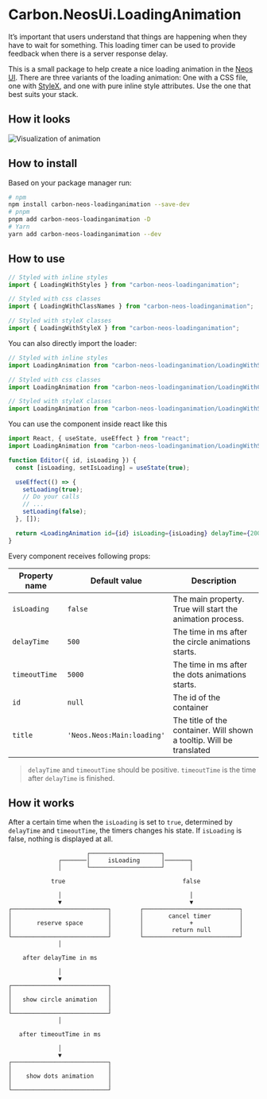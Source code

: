 # Carbon.NeosUi.LoadingAnimation

It’s important that users understand that things are happening when they have to wait for something. This loading timer
can be used to provide feedback when there is a server response delay.

This is a small package to help create a nice loading animation in the [Neos UI](http://github.com/neos/neos-ui).
There are three variants of the loading animation: One with a CSS file, one with [StyleX](https://stylexjs.com),
and one with pure inline style attributes. Use the one that best suits your stack.

## How it looks

![Visualization of animation](https://github.com/user-attachments/assets/afecd1bf-d1de-4cb7-a1c7-813bd1ea2a5b)

## How to install

Based on your package manager run:

```bash
# npm
npm install carbon-neos-loadinganimation --save-dev
# pnpm
pnpm add carbon-neos-loadinganimation -D
# Yarn
yarn add carbon-neos-loadinganimation --dev
```

## How to use

```js
// Styled with inline styles
import { LoadingWithStyles } from "carbon-neos-loadinganimation";

// Styled with css classes
import { LoadingWithClassNames } from "carbon-neos-loadinganimation";

// Styled with styleX classes
import { LoadingWithStyleX } from "carbon-neos-loadinganimation";
```

You can also directly import the loader:

```js
// Styled with inline styles
import LoadingAnimation from "carbon-neos-loadinganimation/LoadingWithStyles";

// Styled with css classes
import LoadingAnimation from "carbon-neos-loadinganimation/LoadingWithClassNames";

// Styled with styleX classes
import LoadingAnimation from "carbon-neos-loadinganimation/LoadingWithStyleX";
```

You can use the component inside react like this

```jsx
import React, { useState, useEffect } from "react";
import LoadingAnimation from "carbon-neos-loadinganimation/LoadingWithStyles";

function Editor({ id, isLoading }) {
  const [isLoading, setIsLoading] = useState(true);

  useEffect(() => {
    setLoading(true);
    // Do your calls
    // ...
    setLoading(false);
  }, []);

  return <LoadingAnimation id={id} isLoading={isLoading} delayTime={2000} timeoutTime={7000} heightMultiplier={2} />;
}
```

Every component receives following props:

| Property name | Default value              | Description                                                          |
| ------------- | -------------------------- | -------------------------------------------------------------------- |
| `isLoading`   | `false`                    | The main property. True will start the animation process.            |
| `delayTime`   | `500`                      | The time in ms after the circle animations starts.                   |
| `timeoutTime` | `5000`                     | The time in ms after the dots animations starts.                     |
| `id`          | `null`                     | The id of the container                                              |
| `title`       | `'Neos.Neos:Main:loading'` | The title of the container. Will shown a tooltip. Will be translated |

> `delayTime` and `timeoutTime` should be positive. `timeoutTime` is the time after `delayTime` is finished.

## How it works

After a certain time when the `isLoading` is set to `true`, determined by `delayTime` and `timeoutTime`, the timers
changes his state. If `isLoading` is false, nothing is displayed at all.

```
                      ┌────────────────────┐
              ┌───────│     isLoading      │───────┐
              │       └────────────────────┘       │

            true                                 false

              │                                    │
              ▼                                    ▼
┌───────────────────────────┐        ┌───────────────────────────┐
│                           │        │       cancel timer        │
│       reserve space       │        │             +             │
│                           │        │        return null        │
└───────────────────────────┘        └───────────────────────────┘
              │

    after delayTime in ms

              │
              ▼
┌───────────────────────────┐
│                           │
│   show circle animation   │
│                           │
└───────────────────────────┘
              │

   after timeoutTime in ms

              │
              ▼
┌───────────────────────────┐
│                           │
│    show dots animation    │
│                           │
└───────────────────────────┘
```
